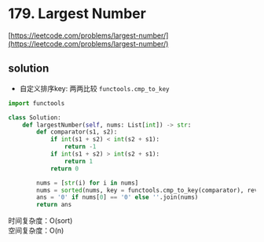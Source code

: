 # 179. Largest Number
[https://leetcode.com/problems/largest-number/](https://leetcode.com/problems/largest-number/)


## solution
- 自定义排序key: 两两比较 `functools.cmp_to_key`

```python
import functools

class Solution:
    def largestNumber(self, nums: List[int]) -> str:
        def comparator(s1, s2):
            if int(s1 + s2) < int(s2 + s1):
                return -1
            if int(s1 + s2) > int(s2 + s1):
                return 1
            return 0

        nums = [str(i) for i in nums]
        nums = sorted(nums, key = functools.cmp_to_key(comparator), reverse=True)
        ans = '0' if nums[0] == '0' else ''.join(nums)
        return ans
```
时间复杂度：O(sort) <br>
空间复杂度：O(n)
